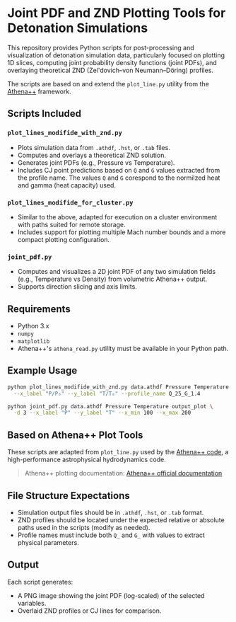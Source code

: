 
# Joint PDF and ZND Plotting Tools for Detonation Simulations

This repository provides Python scripts for post-processing and visualization of detonation simulation data, particularly focused on plotting 1D slices, computing joint probability density functions (joint PDFs), and overlaying theoretical ZND (Zel'dovich–von Neumann–Döring) profiles.

The scripts are based on and extend the `plot_line.py` utility from the [Athena++](https://github.com/PrincetonUniversity/athena-public-version) framework.

## Scripts Included

### `plot_lines_modifide_with_znd.py`
- Plots simulation data from `.athdf`, `.hst`, or `.tab` files.
- Computes and overlays a theoretical ZND solution.
- Generates joint PDFs (e.g., Pressure vs Temperature).
- Includes CJ point predictions based on `Q` and `G` values extracted from the profile name. The values `Q` and `G` corespond to the normilzed heat and gamma (heat capacity) used.

### `plot_lines_modifide_for_cluster.py`
- Similar to the above, adapted for execution on a cluster environment with paths suited for remote storage.
- Includes support for plotting multiple Mach number bounds and a more compact plotting configuration.

### `joint_pdf.py`
- Computes and visualizes a 2D joint PDF of any two simulation fields (e.g., Temperature vs Density) from volumetric Athena++ output.
- Supports direction slicing and axis limits.

## Requirements

- Python 3.x
- `numpy`
- `matplotlib`
- Athena++'s `athena_read.py` utility must be available in your Python path.

## Example Usage

```bash
python plot_lines_modifide_with_znd.py data.athdf Pressure Temperature output_name \
  --x_label "P/P₀" --y_label "T/T₀" --profile_name Q_25_G_1.4
```

```bash
python joint_pdf.py data.athdf Pressure Temperature output_plot \
  -d 3 --x_label "P" --y_label "T" --x_min 100 --x_max 200
```

## Based on Athena++ Plot Tools

These scripts are adapted from `plot_line.py` used by the [Athena++ code]([https://www.astro.princeton.edu/~jstone/Athena++/](https://github.com/PrincetonUniversity/athena-public-version)), a high-performance astrophysical hydrodynamics code.

> Athena++ plotting documentation: [Athena++ official documentation]([https://www.astro.princeton.edu/~jstone/Athena++/](https://github.com/PrincetonUniversity/athena/wiki/Plotting-Scripts))

## File Structure Expectations

- Simulation output files should be in `.athdf`, `.hst`, or `.tab` format.
- ZND profiles should be located under the expected relative or absolute paths used in the scripts (modify as needed).
- Profile names must include both `Q_` and `G_` with values to extract physical parameters.

## Output

Each script generates:
- A PNG image showing the joint PDF (log-scaled) of the selected variables.
- Overlaid ZND profiles or CJ lines for comparison.
